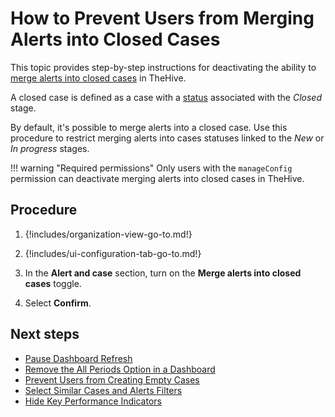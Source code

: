 # How to Prevent Users from Merging Alerts into Closed Cases

This topic provides step-by-step instructions for deactivating the ability to [merge alerts into closed cases](../../../analyst-corner/alerts/add-an-alert-to-an-existing-case.md) in TheHive.

A closed case is defined as a case with a [status](../../../../administration/status/about-statuses.md) associated with the *Closed* stage.

By default, it's possible to merge alerts into a closed case. Use this procedure to restrict merging alerts into cases statuses linked to the *New* or *In progress* stages.

!!! warning "Required permissions"
    Only users with the `manageConfig` permission can deactivate merging alerts into closed cases in TheHive.

<h2>Procedure</h2>

1. {!includes/organization-view-go-to.md!}

2. {!includes/ui-configuration-tab-go-to.md!}

3. In the **Alert and case** section, turn on the **Merge alerts into closed cases** toggle.

4. Select **Confirm**.

<h2>Next steps</h2>

* [Pause Dashboard Refresh](pause-dashboard-refresh.md)
* [Remove the All Periods Option in a Dashboard](remove-all-periods-option.md)
* [Prevent Users from Creating Empty Cases](prevent-creating-empty-cases.md)
* [Select Similar Cases and Alerts Filters](select-similar-cases-alerts-filters.md)
* [Hide Key Performance Indicators](../../../key-performance-indicators/hide-key-performance-indicators.md)